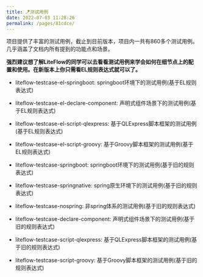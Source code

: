 ```yaml
---
title: 🪁测试用例
date: 2022-07-03 11:28:26
permalink: /pages/81cdce/
---
```


项目提供了丰富的测试用例，截止到目前版本，项目内一共有860多个测试用例。几乎涵盖了文档内所有提到的功能点和场景。

**强烈建议想了解LiteFlow的同学可以去看看测试用例来学会如何在细节点上的配置和使用。在新版本上你只需看EL规则表达式就可以了。**

* liteflow-testcase-el-springboot: springboot环境下的测试用例(基于EL规则表达式)
* liteflow-testcase-el-declare-component: 声明式组件场景下的测试用例(基于EL规则表达式)
* liteflow-testcase-el-script-qlexpress: 基于QLExpress脚本框架的测试用例(基于EL规则表达式)
* liteflow-testcase-el-script-groovy: 基于Groovy脚本框架的测试用例(基于EL规则表达式)

* liteflow-testcase-springboot: springboot环境下的测试用例(基于旧的规则表达式)
* liteflow-testcase-springnative: spring原生环境下的测试用例(基于旧的规则表达式)
* liteflow-testcase-nospring: 非spring体系的测试用例(基于旧的规则表达式)
* liteflow-testcase-declare-component: 声明式组件场景下的测试用例(基于旧的规则表达式)
* liteflow-testcase-script-qlexpress: 基于QLExpress脚本框架的测试用例(基于旧的规则表达式)
* liteflow-testcase-script-groovy: 基于Groovy脚本框架的测试用例(基于旧的规则表达式)